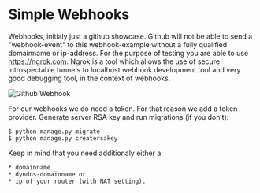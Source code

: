 # Simple Webhooks

Webhooks, initialy just a github showcase. Github will not be able to send a "webhook-event" to this webhook-example without a fully qualified domainname or ip-address. For the purpose of testing you are able to use https://ngrok.com. Ngrok is a tool which allows the use of secure introspectable tunnels to localhost webhook development tool and very good debugging tool, in the context of webhooks.

![Github Webhook](https://github.com/finnerds/webhook/blob/master/docs/img/finnerds-webhook.png)

For our webhooks we do need a token. For that reason we add a token provider. Generate server RSA key and run migrations (if you don’t):

    $ python manage.py migrate
    $ python manage.py creatersakey

Keep in mind that you need additionaly either a

    * domainname
    * dyndns-domainname or
    * ip of your router (with NAT setting).
